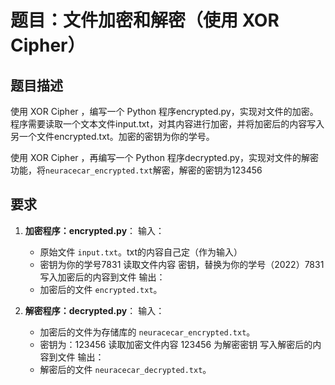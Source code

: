 # 题目：文件加密和解密（使用 XOR Cipher）

## 题目描述

使用 XOR Cipher ，编写一个 Python 程序encrypted.py，实现对文件的加密。程序需要读取一个文本文件input.txt，对其内容进行加密，并将加密后的内容写入另一个文件encrypted.txt。加密的密钥为你的学号。

使用 XOR Cipher ，再编写一个 Python 程序decrypted.py，实现对文件的解密功能，将`neuracecar_encrypted.txt`解密，解密的密钥为123456

## 要求

1. **加密程序：encrypted.py**：
   输入：
   - 原始文件 `input.txt`。txt的内容自己定（作为输入）
   - 密钥为你的学号7831
   读取文件内容
   密钥，替换为你的学号（2022）7831
   写入加密后的内容到文件
   输出：
   - 加密后的文件 `encrypted.txt`。

2. **解密程序：decrypted.py**：
   输入：
   - 加密后的文件为存储库的 `neuracecar_encrypted.txt`。
   - 密钥为：123456
   读取加密文件内容
   123456  为解密密钥
   写入解密后的内容到文件
   输出：
   - 解密后的文件 `neuracecar_decrypted.txt`。